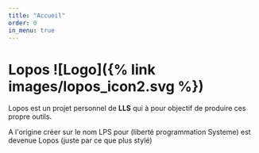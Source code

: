 ```yaml
---
title: "Accueil"
order: 0
in_menu: true
---
```

# Lopos  ![Logo]({% link images/lopos_icon2.svg %})

Lopos est un projet personnel de **LLS** qui à pour objectif de produire ces propre outils.

A l'origine créer sur le nom LPS pour (liberté programmation Systeme) est devenue Lopos (juste par ce que plus stylé)

